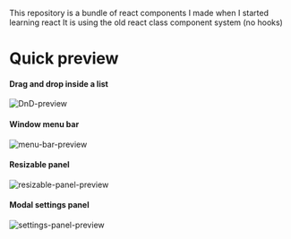 This repository is a bundle of react components I made when I started learning react
It is using the old react class component system (no hooks)


# Quick preview

#### Drag and drop inside a list

![DnD-preview](https://github.com/CodyAdam/react-components/blob/master/components-projects/DnD-List/preview.gif?raw=true)
#### Window menu bar

![menu-bar-preview](https://github.com/CodyAdam/react-components/blob/master/components-projects/Menu-Bar/preview.gif?raw=true)

#### Resizable panel

![resizable-panel-preview](https://github.com/CodyAdam/react-components/blob/master/components-projects/Resizable-Panel/preview.gif?raw=true)

#### Modal settings panel

![settings-panel-preview](https://github.com/CodyAdam/react-components/blob/master/components-projects/Settings-Panel/preview.gif?raw=true)
